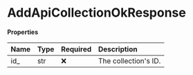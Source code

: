 # AddApiCollectionOkResponse

**Properties**

| Name | Type | Required | Description          |
| :--- | :--- | :------- | :------------------- |
| id\_ | str  | ❌       | The collection's ID. |
